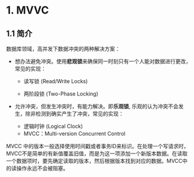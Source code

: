 # 1. MVVC

## 1.1 简介

数据库领域，高并发下数据冲突的两种解决方案：

- 想办法避免冲突。使用**悲观锁**来确保同一时刻只有一个人能对数据进行更改，常见的实现：

  - 读写锁 (Read/Write Locks)

  - 两阶段锁 (Two-Phase Locking)

- 允许冲突，但发生冲突时，有能力解决。即**乐观锁**, 乐观的认为冲突不会发生，除非检测到确实产生了冲突，常见的实现：
  - 逻辑时钟 (Logical Clock)
  - MVCC：Multi-version Concurrent Control

MVCC 中的版本一般选择使用时间戳或者事务ID来标识。在处理一个写请求时，MVCC不是简单的有新值覆盖旧值，而是为这一项添加一个新版本数据。在读取一个数据项时，要先确定读取的版本，然后根据版本找到对应的数据。MVCC中的读操作永远不会被阻塞。

